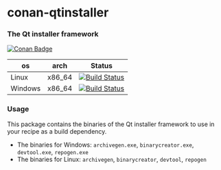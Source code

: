 # conan-qtinstaller

### The Qt installer framework

[![Conan Badge](https://img.shields.io/badge/dynamic/json?url=https%3A%2F%2Fraw.githubusercontent.com%2FTereius%2Fconan-qtinstaller%2Fmaster%2Finfo.json&query=%24.version&prefix=qtinstaller%2F&suffix=%40com.github.tereius%2Fstable&style=flat&logo=conan&label=conan&color=%232980b9)](https://conan.privatehive.de/ui/repos/tree/General/public-conan/com.github.tereius/qtinstaller)

| os | arch | Status |
|---|---|---|
| Linux | x86_64 | [![Build Status](https://dev.azure.com/bjoernstresing/bjoernstresing/_apis/build/status%2FTereius.conan-qtinstaller?repoName=Tereius%2Fconan-qtinstaller&branchName=master&jobName=Linux)](https://dev.azure.com/bjoernstresing/bjoernstresing/_build/latest?definitionId=30&repoName=Tereius%2Fconan-qtinstaller&branchName=master) |
| Windows | x86_64 | [![Build Status](https://dev.azure.com/bjoernstresing/bjoernstresing/_apis/build/status%2FTereius.conan-qtinstaller?repoName=Tereius%2Fconan-qtinstaller&branchName=master&jobName=Windows)](https://dev.azure.com/bjoernstresing/bjoernstresing/_build/latest?definitionId=30&repoName=Tereius%2Fconan-qtinstaller&branchName=master) |


### Usage

This package contains the binaries of the Qt installer framework to use in your recipe as a build dependency.

* The binaries for Windows: `archivegen.exe`, `binarycreator.exe`, `devtool.exe`, `repogen.exe`
* The binaries for Linux: `archivegen`, `binarycreator`, `devtool`, `repogen`
